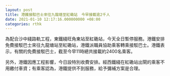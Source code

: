 ```yaml
---
layout: post
title: 港鐵接駁巴士來往九龍塘至紅磡站　今早接載逾2千人
date: 2021-01-10 12:17:16.000000000 +08:00
categories: rthk
---
```


為配合沙中綫路軌工程，東鐵綫旺角東站至紅磡站，今天全日暫停服務。港鐵安排免費接駁巴士來往九龍塘站至紅磡站，港鐵派職員協助乘客轉乘接駁巴士。港鐵表示，有關的免費接駁巴士，截至今早11時總共接載約2400名乘客。

另外，港鐵因應工程影響，今日設特別收費安排。經西鐵綫在紅磡站出閘的乘客不用繳付車資；有乘客認為，港鐵提供不到服務，給予彌補方案是合理。
